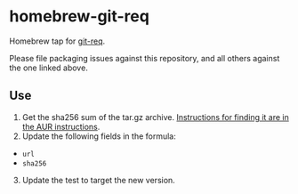 # homebrew-git-req

Homebrew tap for [git-req](https://github.com/arusahni/git-req).

Please file packaging issues against this repository, and all others against
the one linked above.

## Use

1. Get the sha256 sum of the tar.gz archive. 
  [Instructions for finding it are in the AUR instructions](https://github.com/arusahni/aur-git-req).
2. Update the following fields in the formula:
  * `url`
  * `sha256`
3. Update the test to target the new version.
